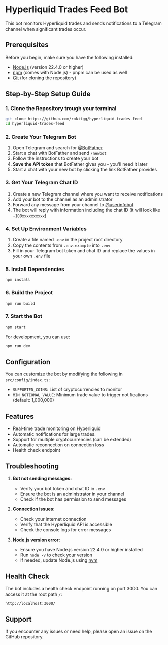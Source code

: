 # Hyperliquid Trades Feed Bot

This bot monitors Hyperliquid trades and sends notifications to a Telegram channel when significant trades occur.

## Prerequisites

Before you begin, make sure you have the following installed:
- [Node.js](https://nodejs.org/) (version 22.4.0 or higher)
- [npm](https://www.npmjs.com/) (comes with Node.js) - pnpm can be used as well
- [Git](https://git-scm.com/) (for cloning the repository)

## Step-by-Step Setup Guide

### 1. Clone the Repository trough your terminal
```bash
git clone https://github.com/rokitgg/hyperliquid-trades-feed
cd hyperliquid-trades-feed
```

### 2. Create Your Telegram Bot
1. Open Telegram and search for [@BotFather](https://t.me/BotFather)
2. Start a chat with BotFather and send `/newbot`
3. Follow the instructions to create your bot
4. **Save the API token** that BotFather gives you - you'll need it later
5. Start a chat with your new bot by clicking the link BotFather provides

### 3. Get Your Telegram Chat ID
1. Create a new Telegram channel where you want to receive notifications
2. Add your bot to the channel as an administrator
3. Forward any message from your channel to [@userinfobot](https://t.me/userinfobot)
4. The bot will reply with information including the chat ID (it will look like `-100xxxxxxxxxx`)

### 4. Set Up Environment Variables
1. Create a file named `.env` in the project root directory
2. Copy the contents from `.env.example` into `.env`
3. Fill in your Telegram bot token and chat ID and replace the values in your own `.env` file

### 5. Install Dependencies
```bash
npm install
```

### 6. Build the Project
```bash
npm run build
```

### 7. Start the Bot
```bash
npm start
```

For development, you can use:
```bash
npm run dev
```

## Configuration

You can customize the bot by modifying the following in `src/config/index.ts`:
- `SUPPORTED_COINS`: List of cryptocurrencies to monitor
- `MIN_NOTIONAL_VALUE`: Minimum trade value to trigger notifications (default: 1,000,000)

## Features

- Real-time trade monitoring on Hyperliquid
- Automatic notifications for large trades.
- Support for multiple cryptocurrencies (can be extended)
- Automatic reconnection on connection loss
- Health check endpoint

## Troubleshooting

1. **Bot not sending messages:**
   - Verify your bot token and chat ID in `.env`
   - Ensure the bot is an administrator in your channel
   - Check if the bot has permission to send messages

2. **Connection issues:**
   - Check your internet connection
   - Verify that the Hyperliquid API is accessible
   - Check the console logs for error messages

3. **Node.js version error:**
   - Ensure you have Node.js version 22.4.0 or higher installed
   - Run `node -v` to check your version
   - If needed, update Node.js using [nvm](https://github.com/nvm-sh/nvm)

## Health Check

The bot includes a health check endpoint running on port 3000. You can access it at the root path `/`:
```bash
http://localhost:3000/
```

## Support

If you encounter any issues or need help, please open an issue on the GitHub repository.
